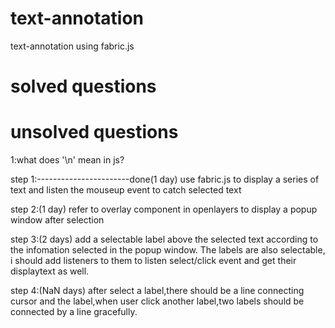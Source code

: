 # text-annotation
text-annotation using fabric.js

# solved questions

# unsolved questions
1:what does '\n\' mean in js?

step 1:-----------------------done(1 day)
use fabric.js to display a series of text and listen the mouseup event to catch selected text

step 2:(1 day)
refer to overlay component in openlayers to display a popup window after selection

step 3:(2 days)
add a selectable label above the selected text according to the infomation selected in the popup window. The labels are also selectable,
i should add listeners to them to listen select/click event and get their displaytext as well.

step 4:(NaN days)
after select a label,there should be a line connecting cursor and the label,when user click another label,two labels should be connected by a line gracefully. 

